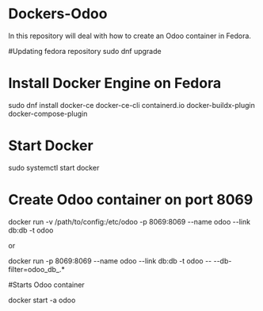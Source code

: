 # Dockers-Odoo
In this repository will deal with how to create an Odoo container in Fedora.

#Updating fedora repository
sudo dnf upgrade

# Install Docker Engine on Fedora

sudo dnf install docker-ce docker-ce-cli containerd.io docker-buildx-plugin docker-compose-plugin

# Start Docker

sudo systemctl start docker

# Create Odoo container on port 8069

docker run -v /path/to/config:/etc/odoo -p 8069:8069 --name odoo --link db:db -t odoo

or 

docker run -p 8069:8069 --name odoo --link db:db -t odoo -- --db-filter=odoo_db_.*

#Starts Odoo container

docker start -a odoo


